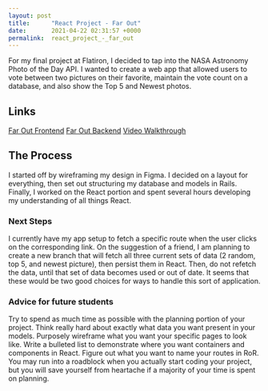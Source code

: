 ```yaml
---
layout: post
title:      "React Project - Far Out"
date:       2021-04-22 02:31:57 +0000
permalink:  react_project_-_far_out
---
```


For my final project at Flatiron, I decided to tap into the NASA Astronomy Photo of the Day API. I wanted to create a web app that allowed users to vote between two pictures on their favorite, maintain the vote count on a database, and also show the Top 5 and Newest photos.

## Links
[Far Out Frontend](https://github.com/nlewis84/farout-frontend)
[Far Out Backend](https://github.com/nlewis84/farout-backend)
[Video Walkthrough](https://youtu.be/3SRwopQNobY)

## The Process
I started off by wireframing my design in Figma. I decided on a layout for everything, then set out structuring my database and models in Rails. Finally, I worked on the React portion and spent several hours developing my understanding of all things React.

### Next Steps
I currently have my app setup to fetch a specific route when the user clicks on the corresponding link. On the suggestion of a friend, I am planning to create a new branch that will fetch all three current sets of data (2 random, top 5, and newest picture), then persist them in React. Then, do not refetch the data, until that set of data becomes used or out of date. It seems that these would be two good choices for ways to handle this sort of application.

### Advice for future students
Try to spend as much time as possible with the planning portion of your project. Think really hard about exactly what data you want present in your models. Purposely wireframe what you want your specific pages to look like. Write a bulleted list to demonstrate where you want containers and components in React. Figure out what you want to name your routes in RoR. You may run into a roadblock when you actually start coding your project, but you will save yourself from heartache if a majority of your time is spent on planning.

